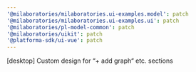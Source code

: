```yaml
---
'@milaboratories/milaboratories.ui-examples.model': patch
'@milaboratories/milaboratories.ui-examples.ui': patch
'@milaboratories/pl-model-common': patch
'@milaboratories/uikit': patch
'@platforma-sdk/ui-vue': patch
---
```


[desktop] Custom design for “+ add graph“ etc. sections
